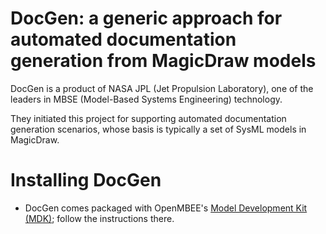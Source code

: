 # DocGen: a generic approach for automated documentation generation from MagicDraw models

DocGen is a product of NASA JPL (Jet Propulsion Laboratory), one of the leaders in MBSE (Model-Based Systems Engineering) technology.

They initiated this project for supporting automated documentation generation scenarios, whose basis is typically a set of SysML models in MagicDraw.

# Installing DocGen

* DocGen comes packaged with OpenMBEE's [Model Development Kit (MDK)](https://github.com/Open-MBEE/mdk); follow the instructions there.
